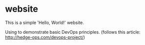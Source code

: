 # website

This is a simple 'Hello, World!' website.

Using to demonstrate basic DevOps principles. (follows this article: http://hedge-ops.com/devops-project/)
